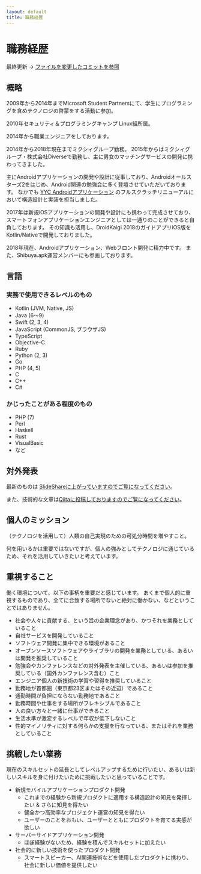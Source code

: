 ```yaml
---
layout: default
title: 職務経歴
---
```


# 職務経歴

最終更新 -> [ファイルを変更したコミットを参照](https://github.com/kikuchy/kikuchy.github.com/commits/master/job_resume.md)


## 概略

2009年から2014年までMicrosoft Student Partnersにて、学生にプログラミングを含めテクノロジの啓蒙をする活動に参加。

2010年セキュリティ＆プログラミングキャンプ Linux組所属。

2014年から職業エンジニアをしております。

2014年から2018年現在までミクシィグループ勤務。
2015年からはミクシィグループ・株式会社Diverseで勤務し、主に男女のマッチングサービスの開発に携わってきました。

主にAndroidアプリケーションの開発や設計に従事しており、Androidオールスターズ2をはじめ、Android関連の勉強会に多く登壇させていただいております。
なかでも [YYC Androidアプリケーション](https://play.google.com/store/apps/details?id=jp.yyc.app.official2&hl=ja) のフルスクラッチリニューアルにおいて構造設計と実装を担当しました。

2017年は新規iOSアプリケーションの開発や設計にも携わって完成させており、スマートフォンアプリケーションエンジニアとしては一通りのことができると自負しております。
その知識も活用し、DroidKaigi 2018のガイドアプリiOS版をKotlin/Nativeで開発しておりました。

2018年現在、Androidアプリケーション、Webフロント開発に精力中です。
また、Shibuya.apk運営メンバーにも参画しております。


## 言語

### 実務で使用できるレベルのもの

* Kotlin (JVM, Native, JS)
* Java (6〜9)
* Swift (2, 3, 4)
* JavaScript (CommonJS, ブラウザJS)
* TypeScript
* Objective-C
* Ruby
* Python (2, 3)
* Go
* PHP (4, 5)
* C
* C++
* C#


### かじったことがある程度のもの

* PHP (7)
* Perl
* Haskell
* Rust
* VisualBasic
* など



## 対外発表

最新のものは [SlideShareに上がっていますのでご覧になってください](https://www.slideshare.net/HiroshiKikuchi)。

また、技術的な文章は[Qiitaに投稿しておりますのでご覧になってください](http://qiita.com/kikuchy)。



## 個人のミッション

（テクノロジを活用して）人類の自己実現のための可処分時間を増やすこと。

何を用いるかは重要ではないですが、個人の強みとしてテクノロジに通じているため、それを活用していきたいと考えています。


## 重視すること

働く環境について、以下の事柄を重要だと感じています。
あくまで個人的に重視するものであり、全てに合致する場所でないと絶対に働かない、などということではありません。


* 社会や人々に貢献する、という旨の企業理念があり、かつそれを業務としていること
* 自社サービスを開発していること
* ソフトウェア開発に集中できる環境があること
* オープンソースソフトウェアやライブラリの開発を業務としている、あるいは開発を推奨していること
* 勉強会やカンファレンスなどの対外発表を主催している、あるいは参加を推奨している（国外カンファレンス含む）こと
* エンジニア個人の新技術の学習や習得を推奨していること
* 勤務地が首都圏（東京都23区またはその近辺）であること
* 通勤時間が負担にならない勤務地であること
* 勤務時間や仕事をする場所がフレキシブルであること
* 人の良い方々と一緒に仕事ができること
* 生活水準が激変するレベルで年収が低下しないこと
* 性的マイノリティに対する何らかの支援を行なっている、またはそれを業務としていること


## 挑戦したい業務

現在のスキルセットの延長としてレベルアップするために行いたい、あるいは新しいスキルを身に付けたいために挑戦したいと思っていることです。


* 新規モバイルアプリケーションプロダクト開発
    * これまでの経験から新規プロダクトに適用する構造設計の知見を発揮したい & さらに知見を得たい
    * 健全かつ高効率なプロジェクト運営の知見を得たい
    * ユーザーのことをおもい、ユーザーとともにプロダクトを育てる実感が欲しい
* サーバーサイドアプリケーション開発
    * ほぼ経験がないため、経験を積んでスキルセットに加えたい
* 社会的に新しい技術を使ったプロダクト開発
    * スマートスピーカー、AI関連技術などを使用したプロダクトに携わり、社会に新しい価値を提供したい
